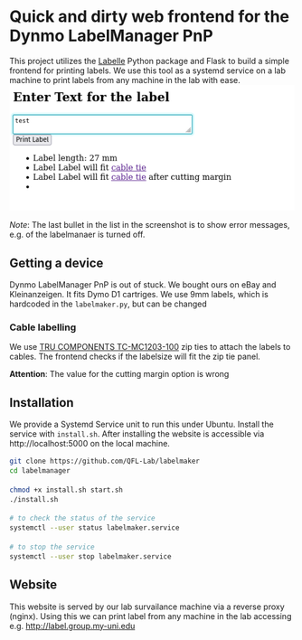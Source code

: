 # Quick and dirty web frontend for the Dynmo LabelManager PnP
This project utilizes the [Labelle](https://github.com/labelle-org/labelle) Python package and Flask to build a simple frontend for printing labels.
We use this tool as a systemd service on a lab machine to print labels from any machine in the lab with ease.
![screenshot](screenshot.png "Screenshot")

*Note*: The last bullet in the list in the screenshot is to show error messages, e.g. of the labelmanaer is turned off.


## Getting a device
Dynmo LabelManager PnP is out of stuck. We bought ours on eBay and Kleinanzeigen.
It fits Dymo D1 cartriges.
We use 9mm labels, which is hardcoded in the `labelmaker.py`, but can be changed

### Cable labelling
We use [TRU COMPONENTS TC-MC1203-100](https://www.conrad.de/de/p/tru-components-tc-mc1203-100-kabelmarkierer-montage-art-kabelbinder-beschriftungsflaeche-32-x-11-mm-natur-100-st-3013928.html?refresh=true) zip ties to attach the labels to cables. The frontend checks if the labelsize will fit the zip tie panel.

**Attention**: The value for the cutting margin option is wrong

## Installation 
We provide a Systemd Service unit to run this under Ubuntu.
Install the service with `install.sh`.
After installing the website is accessible via http://localhost:5000 on the local machine.
```bash
git clone https://github.com/QFL-Lab/labelmaker
cd labelmanager

chmod +x install.sh start.sh
./install.sh

# to check the status of the service
systemctl --user status labelmaker.service

# to stop the service
systemctl --user stop labelmaker.service
```

## Website
This website is served by our lab survailance machine via a reverse proxy (nginx).
Using this we can print label from any machine in the lab accessing e.g. http://label.group.my-uni.edu